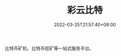﻿---
weight: 
title: "彩云比特"
description: "比特币矿机、比特币挖矿等一站式服务平台"
date: 2022-03-25T21:57:40+08:00
lastmod: 2022-03-25T16:45:40+08:00
draft: false
authors: ["Metabd"]
featuredImage: "caiyunbite.png"
link: ""
tags: ["元宇宙社区","彩云比特"]
categories: ["navigation"]
navigation: ["元宇宙社区"]
lightgallery: true
toc: true
pinned: false
recommend: false
recommend1: false
---
比特币矿机、比特币挖矿等一站式服务平台。
